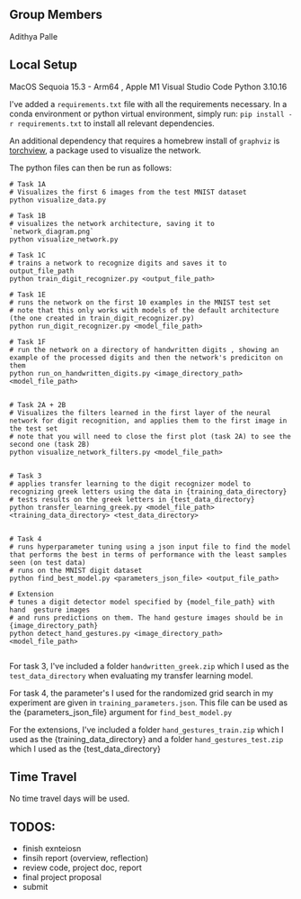 ## Group Members
Adithya Palle

## Local Setup

MacOS Sequoia 15.3 - Arm64 , Apple M1
Visual Studio Code
Python 3.10.16

I've added a `requirements.txt` file with all the requirements necessary. In a conda environment or python virtual environment, simply run:
`pip install -r requirements.txt` to install all relevant dependencies. 

An additional dependency that requires a homebrew install of `graphviz` is [torchview](https://github.com/mert-kurttutan/torchview), a package used
to visualize the network.



The python files can then be run as follows:

```
# Task 1A
# Visualizes the first 6 images from the test MNIST dataset
python visualize_data.py

# Task 1B
# visualizes the network architecture, saving it to `network_diagram.png`
python visualize_network.py

# Task 1C
# trains a network to recognize digits and saves it to output_file_path
python train_digit_recognizer.py <output_file_path> 

# Task 1E
# runs the network on the first 10 examples in the MNIST test set
# note that this only works with models of the default architecture (the one created in train_digit_recognizer.py)
python run_digit_recognizer.py <model_file_path>

# Task 1F 
# run the network on a directory of handwritten digits , showing an example of the processed digits and then the network's prediciton on them
python run_on_handwritten_digits.py <image_directory_path> <model_file_path>


# Task 2A + 2B
# Visualizes the filters learned in the first layer of the neural network for digit recognition, and applies them to the first image in the test set
# note that you will need to close the first plot (task 2A) to see the second one (task 2B)
python visualize_network_filters.py <model_file_path>


# Task 3
# applies transfer learning to the digit recognizer model to recognizing greek letters using the data in {training_data_directory}
# tests results on the greek letters in {test_data_directory}
python transfer_learning_greek.py <model_file_path> <training_data_directory> <test_data_directory>


# Task 4
# runs hyperparameter tuning using a json input file to find the model that performs the best in terms of performance with the least samples seen (on test data)
# runs on the MNIST digit dataset
python find_best_model.py <parameters_json_file> <output_file_path>

# Extension
# tunes a digit detector model specified by {model_file_path} with hand  gesture images
# and runs predictions on them. The hand gesture images should be in {image_directory_path}
python detect_hand_gestures.py <image_directory_path> <model_file_path>


```

For task 3, I've included a folder `handwritten_greek.zip` which
I used as the `test_data_directory` when evaluating my transfer learning model. 

For task 4, the parameter's I used for the randomized grid search
in my experiment are given in `training_parameters.json`. This file
can be used as the {parameters_json_file} argument for `find_best_model.py`

For the extensions, I've included a folder `hand_gestures_train.zip` which I used 
as the {training_data_directory} and a folder `hand_gestures_test.zip` which I used
as the {test_data_directory}


## Time Travel

No time travel days will be used.

## TODOS:

- finish exnteiosn
- finsih report (overview, reflection)
- review code, project doc, report
- final project proposal
- submit 